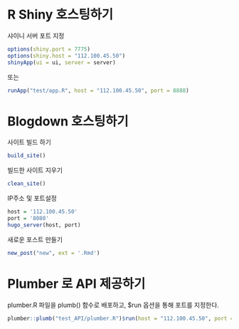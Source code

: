 # R Shiny 호스팅하기

샤이니 서버 포트 지정

```r
options(shiny.port = 7775)
options(shiny.host = "112.100.45.50")
shinyApp(ui = ui, server = server)
```

또는

```r
runApp("test/app.R", host = "112.100.45.50", port = 8888)
```


# Blogdown 호스팅하기


사이트 빌드 하기
```r
build_site()
```

빌드한 사이트 지우기
```r
clean_site()
```

IP주소 및 포트설정
```r
host = '112.100.45.50'
port = '8080'
hugo_server(host, port)
```

새로운 포스트 만들기
```r
new_post("new", ext = '.Rmd')
```


# Plumber 로 API 제공하기

plumber.R 파일을 plumb() 함수로 배포하고, $run 옵션을 통해 포트를 지정한다. 

```r
plumber::plumb("test_API/plumber.R")$run(host = "112.100.45.50", port = 5762)
```



